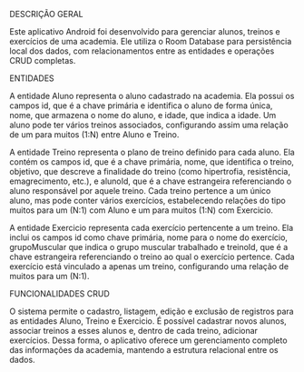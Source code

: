 DESCRIÇÃO GERAL

Este aplicativo Android foi desenvolvido para gerenciar alunos, treinos e exercícios de uma academia. Ele utiliza o Room Database para persistência local dos dados, 
com relacionamentos entre as entidades e operações CRUD completas.


ENTIDADES

A entidade Aluno representa o aluno cadastrado na academia. Ela possui os campos id, que é a chave primária e identifica o aluno de forma única, nome, que armazena 
o nome do aluno, e idade, que indica a idade. Um aluno pode ter vários treinos associados, configurando assim uma relação de um para muitos (1:N) entre Aluno e Treino.

A entidade Treino representa o plano de treino definido para cada aluno. Ela contém os campos id, que é a chave primária, nome, que identifica o treino, objetivo, que 
descreve a finalidade do treino (como hipertrofia, resistência, emagrecimento, etc.), e alunoId, que é a chave estrangeira referenciando o aluno responsável por aquele treino. 
Cada treino pertence a um único aluno, mas pode conter vários exercícios, estabelecendo relações do tipo muitos para um (N:1) com Aluno e um para muitos (1:N) com Exercicio.

A entidade Exercicio representa cada exercício pertencente a um treino. Ela inclui os campos id como chave primária, nome para o nome do exercício, grupoMuscular que indica 
o grupo muscular trabalhado e treinoId, que é a chave estrangeira referenciando o treino ao qual o exercício pertence. Cada exercício está vinculado a apenas um treino, 
configurando uma relação de muitos para um (N:1).


FUNCIONALIDADES CRUD

O sistema permite o cadastro, listagem, edição e exclusão de registros para as entidades Aluno, Treino e Exercicio. É possível cadastrar novos alunos, associar treinos a esses alunos 
e, dentro de cada treino, adicionar exercícios. Dessa forma, o aplicativo oferece um gerenciamento completo das informações da academia, mantendo a estrutura relacional entre os dados.


